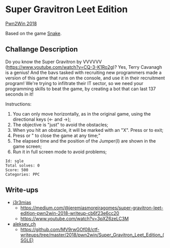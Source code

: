 # Super Gravitron Leet Edition

[Pwn2Win 2018](https://pwn2.win/2018)

Based on the game [Snake](https://github.com/KyrosDigital/SnakeGame).

## Challange Description

Do you know the Super Gravitron by VVVVVV (https://www.youtube.com/watch?v=CQ-3-K1Ro2g)? Yes, Terry Cavanagh is a genius! And the bavs tasked with recruiting new programmers made a version of this game that runs on the console, and use it in their recruitment program! We're trying to infiltrate their IT sector, so we need your programming skills to beat the game, by creating a bot that can last 137 seconds in it!

Instructions:

1. You can only move horizontally, as in the original game, using the directional keys (<- and ->);
2. The objective is "just" to avoid the obstacles;
3. When you hit an obstacle, it will be marked with an "X". Press or to exit;
4. Press or " to close the game at any time;"
5. The elapsed time and the position of the Jumper(I) are shown in the game screen;
6. Run it in full screen mode to avoid problems;

```
Id: sgle
Total solves: 0
Score: 500 
Categories: PPC
```

## Write-ups

* [j3r3mias](https://github.com/j3r3mias)
  - https://medium.com/@jeremiasmoreiragomes/super-gravitron-leet-edition-pwn2win-2018-writeup-cb6f23e6cc20
  - https://www.youtube.com/watch?v=3pXZ6zeLC3M
* [aleksey_ch](https://github.com/MV9rwGOf08)
  - https://github.com/MV9rwGOf08/ctf-writeups/tree/master/2018/pwn2win/Super_Gravitron_Leet_Edition_(SGLE)
